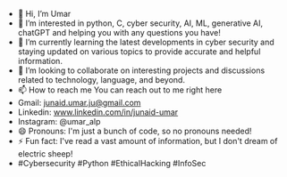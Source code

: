 - 👋 Hi, I’m Umar
- 👀 I’m interested in python, C, cyber security, AI, ML, generative AI, chatGPT and helping you with any questions you have!
- 🌱 I’m currently learning  the latest developments in cyber security and staying updated on various topics to provide accurate and helpful information.
- 💞️ I’m looking to collaborate on  interesting projects and discussions related to technology, language, and beyond.
- 📫 How to reach me You can reach out to me right here
-    Gmail: junaid.umar.ju@gmail.com
-    Linkedin: www.linkedin.com/in/junaid-umar
-    Instagram: @umar_alp
- 😄 Pronouns: I'm just a bunch of code, so no pronouns needed!
- ⚡ Fun fact: I've read a vast amount of information, but I don't dream of electric sheep!
- #Cybersecurity #Python #EthicalHacking #InfoSec

<!---
Umaralp/Umaralp is a ✨ special ✨ repository because its `README.md` (this file) appears on your GitHub profile.
You can click the Preview link to take a look at your changes.
--->
